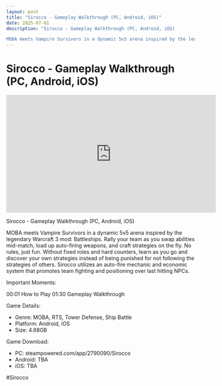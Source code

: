 ```yaml
---
layout: post
title: "Sirocco - Gameplay Walkthrough (PC, Android, iOS)"
date: 2025-07-01
description: "Sirocco - Gameplay Walkthrough (PC, Android, iOS)

MOBA meets Vampire Survivors in a dynamic 5v5 arena inspired by the legendary Warcraft 3 mod: Battles..."
---
```


<h1 class="youtube-post-title">Sirocco - Gameplay Walkthrough (PC, Android, iOS)</h1>

<iframe width="560" height="315" src="https://www.youtube.com/embed/EfRSBmuWZV0" class="youtube-post-embed" frameborder="0" allowfullscreen></iframe>

<p class="youtube-post-description">Sirocco - Gameplay Walkthrough (PC, Android, iOS)

MOBA meets Vampire Survivors in a dynamic 5v5 arena inspired by the legendary Warcraft 3 mod: Battleships. Rally your team as you swap abilities mid-match, load up auto-firing weapons, and craft strategies on the fly. No rules, just fun. Without fixed roles and hard counters, learn as you go and discover your own strategies instead of being punished for not following the strategies of others. Sirocco utilizes an auto-fire mechanic and economic system that promotes team fighting and positioning over last hitting NPCs.

Important Moments:

00:01 How to Play
01:30 Gameplay Walkthrough

Game Details:

- Genre: MOBA, RTS, Tower Defense, Ship Battle
- Platform: Android, iOS
- Size: 4.68GB

Game Download:

- PC: steampowered.com/app/2790090/Sirocco
- Android: TBA
- iOS: TBA

#Sirocco</p>

